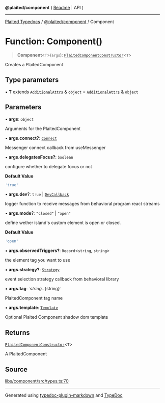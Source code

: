 **@plaited/component** ( [Readme](../README.md) \| API )

***

[Plaited Typedocs](../../../modules.md) / [@plaited/component](../modules.md) / Component

# Function: Component()

> **Component**\<`T`\>(`args`): [`PlaitedComponentConstructor`](../interfaces/PlaitedComponentConstructor.md)\<`T`\>

Creates a PlaitedComponent

## Type parameters

▪ **T** extends [`AdditionalAttrs`](../../jsx/index/interfaces/AdditionalAttrs.md) & `object` = [`AdditionalAttrs`](../../jsx/index/interfaces/AdditionalAttrs.md) & `object`

## Parameters

▪ **args**: `object`

Arguments for the PlaitedComponent

▪ **args.connect?**: [`Connect`](../interfaces/Connect.md)

Messenger connect callback from useMessenger

▪ **args.delegatesFocus?**: `boolean`

configure whether to delegate focus or not

**Default Value**

```ts
'true'
```

▪ **args.dev?**: `true` \| [`DevCallback`](../../behavioral/interfaces/DevCallback.md)

logger function to receive messages from behavioral program react streams

▪ **args.mode?**: `"closed"` \| `"open"`

define wether island's custom element is open or closed.

**Default Value**

```ts
'open'
```

▪ **args.observedTriggers?**: `Record`\<`string`, `string`\>

the element tag you want to use

▪ **args.strategy?**: [`Strategy`](../../behavioral/type-aliases/Strategy.md)

event selection strategy callback from behavioral library

▪ **args.tag**: \`${string}-${string}\`

PlaitedComponent tag name

▪ **args.template**: [`Template`](../../jsx/index/type-aliases/Template.md)

Optional Plaited Component shadow dom template

## Returns

[`PlaitedComponentConstructor`](../interfaces/PlaitedComponentConstructor.md)\<`T`\>

A PlaitedComponent

## Source

[libs/component/src/types.ts:70](https://github.com/plaited/plaited/blob/b151218/libs/component/src/types.ts#L70)

***

Generated using [typedoc-plugin-markdown](https://www.npmjs.com/package/typedoc-plugin-markdown) and [TypeDoc](https://typedoc.org/)
